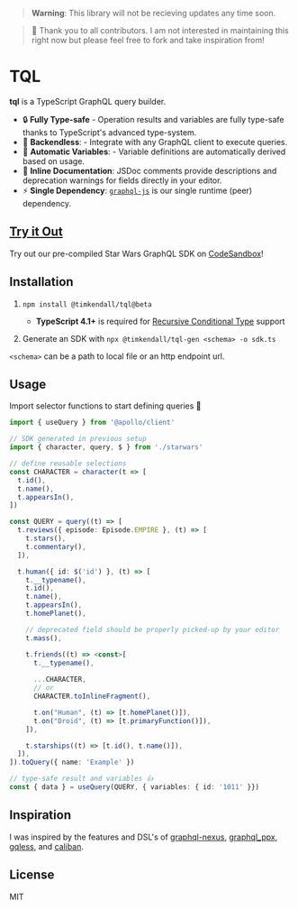 > **Warning**:
> This library will not be recieving updates any time soon.


> 🙏 Thank you to all contributors. I am not interested in maintaining this right now but please feel free to fork and take inspiration from!


# TQL

**tql** is a TypeScript GraphQL query builder.

- 🔒 **Fully Type-safe** - Operation results and variables are fully type-safe thanks to TypeScript's advanced type-system.
- 🔌 **Backendless**: - Integrate with any GraphQL client to execute queries.
- 🔮 **Automatic Variables**: - Variable definitions are automatically derived based on usage.
- 📝 **Inline Documentation**: JSDoc comments provide descriptions and deprecation warnings for fields directly in your editor.
- ⚡ **Single Dependency**: [`graphql-js`](https://github.com/graphql/graphql-js) is our single runtime (peer) dependency.

## [Try it Out](https://codesandbox.io/s/tql-starwars-wlfg9?file=/src/index.ts&runonclick=1)

Try out our pre-compiled Star Wars GraphQL SDK on [CodeSandbox](https://codesandbox.io/s/tql-starwars-wlfg9?file=/src/index.ts&runonclick=1)!

## Installation

1. `npm install @timkendall/tql@beta`

   * **TypeScript 4.1+** is required for [Recursive Conditional Type](https://devblogs.microsoft.com/typescript/announcing-typescript-4-1/#recursive-conditional-types) support

2. Generate an SDK with `npx @timkendall/tql-gen <schema> -o sdk.ts`

  `<schema>` can be a path to local file or an http endpoint url.

## Usage

Import selector functions to start defining queries 🎉

```typescript
import { useQuery } from '@apollo/client'

// SDK generated in previous setup
import { character, query, $ } from './starwars'

// define reusable selections
const CHARACTER = character(t => [
  t.id(),
  t.name(),
  t.appearsIn(),
])

const QUERY = query((t) => [
  t.reviews({ episode: Episode.EMPIRE }, (t) => [
    t.stars(),
    t.commentary(),
  ]),

  t.human({ id: $('id') }, (t) => [
    t.__typename(),
    t.id(),
    t.name(),
    t.appearsIn(),
    t.homePlanet(),

    // deprecated field should be properly picked-up by your editor
    t.mass(),

    t.friends((t) => <const>[
      t.__typename(),
      
      ...CHARACTER,
      // or
      CHARACTER.toInlineFragment(),

      t.on("Human", (t) => [t.homePlanet()]),
      t.on("Droid", (t) => [t.primaryFunction()]),
    ]),

    t.starships((t) => [t.id(), t.name()]),
  ]),
]).toQuery({ name: 'Example' })

// type-safe result and variables 👍
const { data } = useQuery(QUERY, { variables: { id: '1011' }})

```

## Inspiration

I was inspired by the features and DSL's of [graphql-nexus](https://github.com/graphql-nexus/schema), [graphql_ppx](https://github.com/mhallin/graphql_ppx), [gqless](https://github.com/gqless/gqless), and [caliban](https://github.com/ghostdogpr/caliban).

## License

MIT
